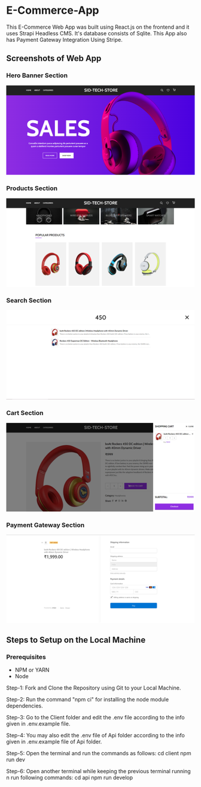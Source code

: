 # E-Commerce-App

This E-Commerce Web App was built using React.js on the frontend and it uses Strapi Headless CMS. It's database consists of Sqlite.
This App also has Payment Gateway Integration Using Stripe.

## Screenshots of Web App

### Hero Banner Section

![Hero Banner Section](https://github.com/officiallysidsingh/e-commerce-app/blob/main/screenshots/HeroBanner.png?raw=true)

### Products Section

![Products Section](https://github.com/officiallysidsingh/e-commerce-app/blob/main/screenshots/Products.png?raw=true)

### Search Section

![Search Section](https://github.com/officiallysidsingh/e-commerce-app/blob/main/screenshots/Search.png?raw=true)

### Cart Section

![Cart Section](https://github.com/officiallysidsingh/e-commerce-app/blob/main/screenshots/Cart.png?raw=true)

### Payment Gateway Section

![Payment Gateway Section](https://github.com/officiallysidsingh/e-commerce-app/blob/main/screenshots/PaymentGateway.png?raw=true)

## Steps to Setup on the Local Machine

### Prerequisites

- NPM or YARN
- Node

Step-1: Fork and Clone the Repository using Git to your Local Machine.

Step-2: Run the command "npm ci" for installing the node module dependencies.

Step-3: Go to the Client folder and edit the .env file according to the info given in .env.example file.

Step-4: You may also edit the .env file of Api folder according to the info given in .env.example file of Api folder.

Step-5: Open the terminal and run the commands as follows:
cd client
npm run dev

Step-6: Open another terminal while keeping the previous terminal running n run following commands:
cd api
npm run develop
